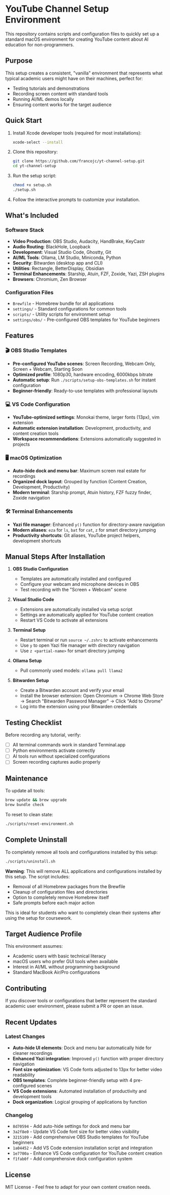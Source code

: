 # YouTube Channel Setup Environment

This repository contains scripts and configuration files to quickly set up a standard macOS environment for creating YouTube content about AI education for non-programmers.

## Purpose

This setup creates a consistent, "vanilla" environment that represents what typical academic users might have on their machines, perfect for:
- Testing tutorials and demonstrations
- Recording screen content with standard tools
- Running AI/ML demos locally
- Ensuring content works for the target audience

## Quick Start

1. Install Xcode developer tools (required for most installations):
   ```bash
   xcode-select --install
   ```

2. Clone this repository:
   ```bash
   git clone https://github.com/francojc/yt-channel-setup.git
   cd yt-channel-setup
   ```

3. Run the setup script:
   ```bash
   chmod +x setup.sh
   ./setup.sh
   ```

4. Follow the interactive prompts to customize your installation.

## What's Included

### Software Stack

- **Video Production**: OBS Studio, Audacity, HandBrake, KeyCastr
- **Audio Routing**: BlackHole, Loopback
- **Development**: Visual Studio Code, Ghostty, Git
- **AI/ML Tools**: Ollama, LM Studio, Miniconda, Python
- **Security**: Bitwarden (desktop app and CLI)
- **Utilities**: Rectangle, BetterDisplay, Obsidian
- **Terminal Enhancements**: Starship, Atuin, FZF, Zoxide, Yazi, ZSH plugins
- **Browsers**: Chromium, Zen Browser

### Configuration Files

- `Brewfile` - Homebrew bundle for all applications
- `settings/` - Standard configurations for common tools
- `scripts/` - Utility scripts for environment setup
- `settings/obs/` - Pre-configured OBS templates for YouTube beginners

## Features

### 🎬 OBS Studio Templates
- **Pre-configured YouTube scenes**: Screen Recording, Webcam Only, Screen + Webcam, Starting Soon
- **Optimized profile**: 1080p30, hardware encoding, 6000kbps bitrate
- **Automatic setup**: Run `./scripts/setup-obs-templates.sh` for instant configuration
- **Beginner-friendly**: Ready-to-use templates with professional layouts

### 💻 VS Code Configuration
- **YouTube-optimized settings**: Monokai theme, larger fonts (13px), vim extension
- **Automatic extension installation**: Development, productivity, and content creation tools
- **Workspace recommendations**: Extensions automatically suggested in projects

### 🖥️ macOS Optimization
- **Auto-hide dock and menu bar**: Maximum screen real estate for recordings
- **Organized dock layout**: Grouped by function (Content Creation, Development, Productivity)
- **Modern terminal**: Starship prompt, Atuin history, FZF fuzzy finder, Zoxide navigation

### 🛠️ Terminal Enhancements
- **Yazi file manager**: Enhanced `y()` function for directory-aware navigation
- **Modern aliases**: `eza` for `ls`, `bat` for `cat`, `z` for smart directory jumping
- **Productivity shortcuts**: Git aliases, YouTube project helpers, development shortcuts

## Manual Steps After Installation

1. **OBS Studio Configuration**
   - Templates are automatically installed and configured
   - Configure your webcam and microphone devices in OBS
   - Test recording with the "Screen + Webcam" scene

2. **Visual Studio Code**
   - Extensions are automatically installed via setup script
   - Settings are automatically applied for YouTube content creation
   - Restart VS Code to activate all extensions

3. **Terminal Setup**
   - Restart terminal or run `source ~/.zshrc` to activate enhancements
   - Use `y` to open Yazi file manager with directory navigation
   - Use `z <partial-name>` for smart directory jumping

4. **Ollama Setup**
   - Pull commonly used models: `ollama pull llama2`

5. **Bitwarden Setup**
   - Create a Bitwarden account and verify your email
   - Install the browser extension: Open Chromium → Chrome Web Store → Search "Bitwarden Password Manager" → Click "Add to Chrome"
   - Log into the extension using your Bitwarden credentials

## Testing Checklist

Before recording any tutorial, verify:
- [ ] All terminal commands work in standard Terminal.app
- [ ] Python environments activate correctly
- [ ] AI tools run without specialized configurations
- [ ] Screen recording captures audio properly

## Maintenance

To update all tools:

```bash
brew update && brew upgrade
brew bundle check
```

To reset to clean state:

```bash
./scripts/reset-environment.sh
```

## Complete Uninstall

To completely remove all tools and configurations installed by this setup:

```bash
./scripts/uninstall.sh
```

**Warning**: This will remove ALL applications and configurations installed by this setup. The script includes:
- Removal of all Homebrew packages from the Brewfile
- Cleanup of configuration files and directories
- Option to completely remove Homebrew itself
- Safe prompts before each major action

This is ideal for students who want to completely clean their systems after using the setup for coursework.

## Target Audience Profile

This environment assumes:

- Academic users with basic technical literacy
- macOS users who prefer GUI tools when available
- Interest in AI/ML without programming background
- Standard MacBook Air/Pro configurations

## Contributing

If you discover tools or configurations that better represent the standard academic user environment, please submit a PR or open an issue.

## Recent Updates

### Latest Changes

- **Auto-hide UI elements**: Dock and menu bar automatically hide for cleaner recordings
- **Enhanced Yazi integration**: Improved `y()` function with proper directory navigation
- **Font size optimization**: VS Code fonts adjusted to 13px for better video readability
- **OBS templates**: Complete beginner-friendly setup with 4 pre-configured scenes
- **VS Code extensions**: Automated installation of productivity and development tools
- **Dock organization**: Logical grouping of applications by function

### Changelog

- `8d70594` - Add auto-hide settings for dock and menu bar
- `3a2f8e0` - Update VS Code font size for better video visibility
- `3215109` - Add comprehensive OBS Studio templates for YouTube beginners
- `1a04452` - Add VS Code extension installation script and integration
- `1e7700a` - Enhance VS Code configuration for YouTube content creation
- `f1fab0f` - Add comprehensive dock configuration system

## License

MIT License - Feel free to adapt for your own content creation needs.
